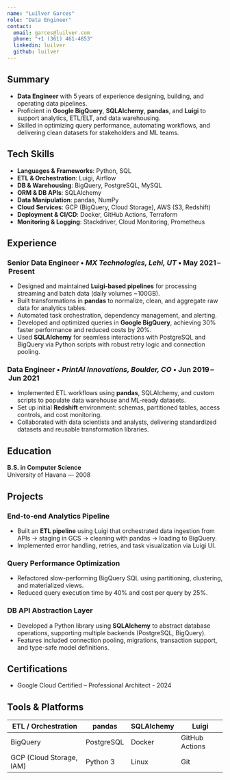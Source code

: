 ```yaml
---
name: "Luilver Garces"
role: "Data Engineer"
contact:
  email: garces@luilver.com
  phone: "+1 (361) 461-4853"
  linkedin: luilver
  github: luilver
---
```


## Summary

- **Data Engineer** with 5 years of experience designing, building, and operating data pipelines.
- Proficient in **Google BigQuery**, **SQLAlchemy**, **pandas**, and **Luigi** to support analytics, ETL/ELT, and data warehousing.
- Skilled in optimizing query performance, automating workflows, and delivering clean datasets for stakeholders and ML teams.

## Tech Skills

- **Languages & Frameworks**: Python, SQL
- **ETL & Orchestration**: Luigi, Airflow
- **DB & Warehousing**: BigQuery, PostgreSQL, MySQL
- **ORM & DB APIs**: SQLAlchemy
- **Data Manipulation**: pandas, NumPy
- **Cloud Services**: GCP (BigQuery, Cloud Storage), AWS (S3, Redshift)
- **Deployment & CI/CD**: Docker, GitHub Actions, Terraform
- **Monitoring & Logging**: Stackdriver, Cloud Monitoring, Prometheus

## Experience

### Senior Data Engineer • _MX Technologies, Lehi, UT_ • May 2021 – Present
- Designed and maintained **Luigi-based pipelines** for processing streaming and batch data (daily volumes ~100GB).
- Built transformations in **pandas** to normalize, clean, and aggregate raw data for analytics tables.
- Automated task orchestration, dependency management, and alerting.
- Developed and optimized queries in **Google BigQuery**, achieving 30% faster performance and reduced costs by 20%.
- Used **SQLAlchemy** for seamless interactions with PostgreSQL and BigQuery via Python scripts with robust retry logic and connection pooling.

### Data Engineer • _PrintAI Innovations, Boulder, CO_ • Jun 2019 – Jun 2021
- Implemented ETL workflows using **pandas**, SQLAlchemy, and custom scripts to populate data warehouse and ML-ready datasets.
- Set up initial **Redshift** environment: schemas, partitioned tables, access controls, and cost monitoring.
- Collaborated with data scientists and analysts, delivering standardized datasets and reusable transformation libraries.

## Education

**B.S. in Computer Science**  
University of Havana — 2008

## Projects

### End-to-end Analytics Pipeline
- Built an **ETL pipeline** using Luigi that orchestrated data ingestion from APIs → staging in GCS → cleaning with pandas → loading to BigQuery.
- Implemented error handling, retries, and task visualization via Luigi UI.

### Query Performance Optimization
- Refactored slow-performing BigQuery SQL using partitioning, clustering, and materialized views.
- Reduced query execution time by 40% and cost per query by 25%.

### DB API Abstraction Layer
- Developed a Python library using **SQLAlchemy** to abstract database operations, supporting multiple backends (PostgreSQL, BigQuery).
- Features included connection pooling, migrations, transaction support, and type-safe model definitions.

## Certifications

- Google Cloud Certified – Professional Architect - 2024

## Tools & Platforms

| ETL / Orchestration | pandas | SQLAlchemy | Luigi |
|---|---|---|---|
| BigQuery | PostgreSQL | Docker | GitHub Actions |
| GCP (Cloud Storage, IAM) | Python 3 | Linux | Git |
